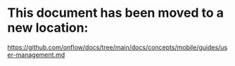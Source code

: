 # This document has been moved to a new location:

https://github.com/onflow/docs/tree/main/docs/concepts/mobile/guides/user-management.md
